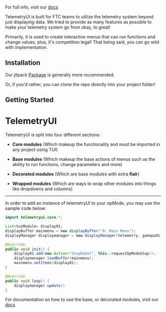 For full info, visit our [docs](https://25929.vercel.app/docs/telemetryui/index.html)

TelemetryUI is built for FTC teams to utilize the telemetry system beyond just displaying data. We tried to provide as many features as possible to make your telemetry system go from okay, to great!

Primarily, it is used to create interactive menus that can run functions and change values, plus, it's competition legal! That being said, you can go wild with implementation.


## Installation

Our jitpack [Package](https://jitpack.io/#Zeonthestupid/telemetryui) is generally more recommended.

Or, if you'd rather, you can clone the repo directly into your project folder!


## Getting Started


# TelemetryUI

TelemetryUI is split into four different sections:

- **Core modules** (Which makeup the functionality and must be imported in any project using TUI)

- **Base modules** (Which makeup the base actions of menus such as the ability to run functions, change parameters and more)

- **Decorated modules** (Which are base modules with extra **flair**)

- **Wrapped modules** (Which are ways to wrap other modules into things like dropdowns and columns)

---

In order to add an instance of telemetryUI to your opMode, you may use the sample code below:

```java
import telemetryui.core.*;

List<tuiModule> display01;
displayBuffer mainmenu = new displayBuffer("0. Main Menu");
displayManager displaymanager = new displayManager(telemetry, gamepad1);

@Override
public void init() {
    display01.add(new Action("StopRobot", this::requestOpModeStop));
    displaymanager.loadBuffer(mainmenu);
    mainmenu.setItems(display01);
}

@Override
public void loop() {
    displaymanager.update()
}
```

For documentation on how to use the base, or decorated modules, visit our [docs](https://25929.vercel.app/docs/telemetryui/index.html)

